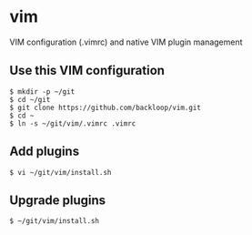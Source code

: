 # vim
VIM configuration (.vimrc) and native VIM plugin management

## Use this VIM configuration
```
$ mkdir -p ~/git
$ cd ~/git
$ git clone https://github.com/backloop/vim.git
$ cd ~
$ ln -s ~/git/vim/.vimrc .vimrc
```

## Add plugins
```
$ vi ~/git/vim/install.sh
```

## Upgrade plugins
```
$ ~/git/vim/install.sh
```
